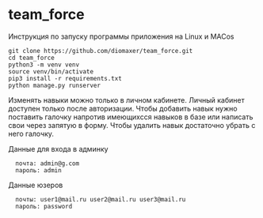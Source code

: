 # team_force
Инструкция по запуску программы приложения на Linux и MACos

    git clone https://github.com/diomaxer/team_force.git
    cd team_force
    python3 -m venv venv
    source venv/bin/activate
    pip3 install -r requirements.txt
    python manage.py runserver

Изменять навыки можно только в личном кабинете. Личный кабинет доступен только после авторизации.
Чтобы добавить навык нужно поставить галочку напротив имеющихсся навыков в базе или написать свои через запятую в форму.
Чтобы удалить навык достаточно убрать с него галочку.

Данные для входа в админку 

      почта: admin@g.com
      пароль: admin
      
Данные юзеров

      почты: user1@mail.ru user2@mail.ru user3@mail.ru
      пароль: password
